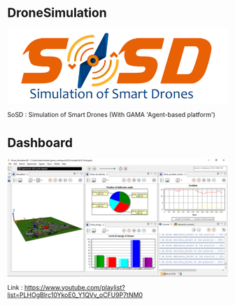 # DroneSimulation

![alt text](https://github.com/dsyouness/Multi-Agent-Drone-GL52/blob/master/images/Logo.png)

SoSD : Simulation of Smart Drones (With GAMA 'Agent-based platform')

# Dashboard

![alt text](https://github.com/dsyouness/Multi-Agent-Drone-GL52/blob/master/images/dashboard.png)


Link : https://www.youtube.com/playlist?list=PLHOgBlrc10YkoE0_Y1QVv_oCFU9P7tNM0
